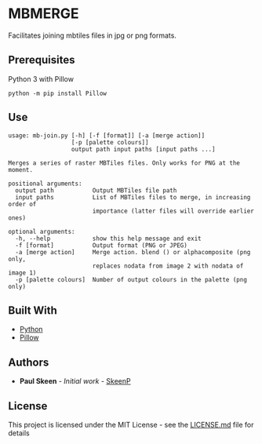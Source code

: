 # MBMERGE

Facilitates joining mbtiles files in jpg or png formats.

## Prerequisites

Python 3 with Pillow

```
python -m pip install Pillow
```

## Use

```
usage: mb-join.py [-h] [-f [format]] [-a [merge action]]
                  [-p [palette colours]]
                  output path input paths [input paths ...]

Merges a series of raster MBTiles files. Only works for PNG at the moment.

positional arguments:
  output path           Output MBTiles file path
  input paths           List of MBTiles files to merge, in increasing order of
                        importance (latter files will override earlier ones)

optional arguments:
  -h, --help            show this help message and exit
  -f [format]           Output format (PNG or JPEG)
  -a [merge action]     Merge action. blend () or alphacomposite (png only,
                        replaces nodata from image 2 with nodata of image 1)
  -p [palette colours]  Number of output colours in the palette (png only)
  ```

## Built With

* [Python](https://www.python.org/)
* [Pillow](https://pillow.readthedocs.io/en/stable/)

## Authors

* **Paul Skeen** - *Initial work* - [SkeenP](https://github.com/skeenp)

## License

This project is licensed under the MIT License - see the [LICENSE.md](LICENSE.md) file for details
